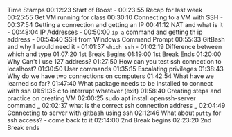Time Stamps
00:12:23 Start of Boost -
00:23:55 Recap for last week
00:25:55 Get VM running for class
00:30:10 Connecting to a VM with SSH -
00:37:54 Getting a connection and getting an IP
00:41:12 NAT and what is it -
00:48:04 IP Addresses -
00:50:00 `ip a` command and getting th ip address -
00:54:40 SSH from Windows Command Prompt
00:55:33 GitBash and why I would need it -
01:01:37 `which ssh` -
01:02:19 Difference between which and type
01:07:20 1st Break Begins
01:19:00 1st Break Ends
01:20:00 Why Can't I use 127 address?
01:27:50 How can you test ssh connection to localhost?
01:30:50 User commands
01:35:15 Escalating privileges
01:38:43 Why do we have two connections on computers
01:42:54 What have we learned so far?
01:47:40 What package needs to be installed to connect with ssh
01:51:35 <CTRL>c to interrupt whatever (exit)
01:58:40 Creating steps and practice on creating VM
02:00:25 sudo apt install openssh-server command _
02:02:37 what is the correct ssh connection address _
02:04:49 Connecting to server with gitbash using ssh
02:12:46 What about `putty` for ssh access? - come back to it
02:14:00 2nd Break begins
02:23:20 2nd Break ends
